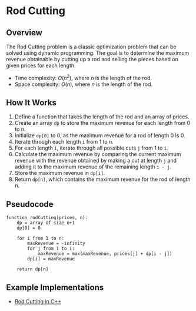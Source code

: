 # Rod Cutting

## Overview

The Rod Cutting problem is a classic optimization problem that can be solved using dynamic programming. The goal is to determine the maximum revenue obtainable by cutting up a rod and selling the pieces based on given prices for each length.

- Time complexity: $O(n^2)$, where $n$ is the length of the rod.
- Space complexity: $O(n)$, where $n$ is the length of the rod.

## How It Works

1. Define a function that takes the length of the rod and an array of prices.
2. Create an array `dp` to store the maximum revenue for each length from 0 to n.
3. Initialize `dp[0]` to 0, as the maximum revenue for a rod of length 0 is 0.
4. Iterate through each length `i` from 1 to n.
5. For each length `i`, iterate through all possible cuts `j` from 1 to `i`.
6. Calculate the maximum revenue by comparing the current maximum revenue with the revenue obtained by making a cut at length `j` and adding it to the maximum revenue of the remaining length `i - j`.
7. Store the maximum revenue in `dp[i]`.
8. Return `dp[n]`, which contains the maximum revenue for the rod of length n.

## Pseudocode
```plaintext
function rodCutting(prices, n):
    dp = array of size n+1
    dp[0] = 0

    for i from 1 to n:
        maxRevenue = -infinity
        for j from 1 to i:
            maxRevenue = max(maxRevenue, prices[j] + dp[i - j])
        dp[i] = maxRevenue

    return dp[n]
```

## Example Implementations

- [Rod Cutting in C++](./rod_cutting.cpp)